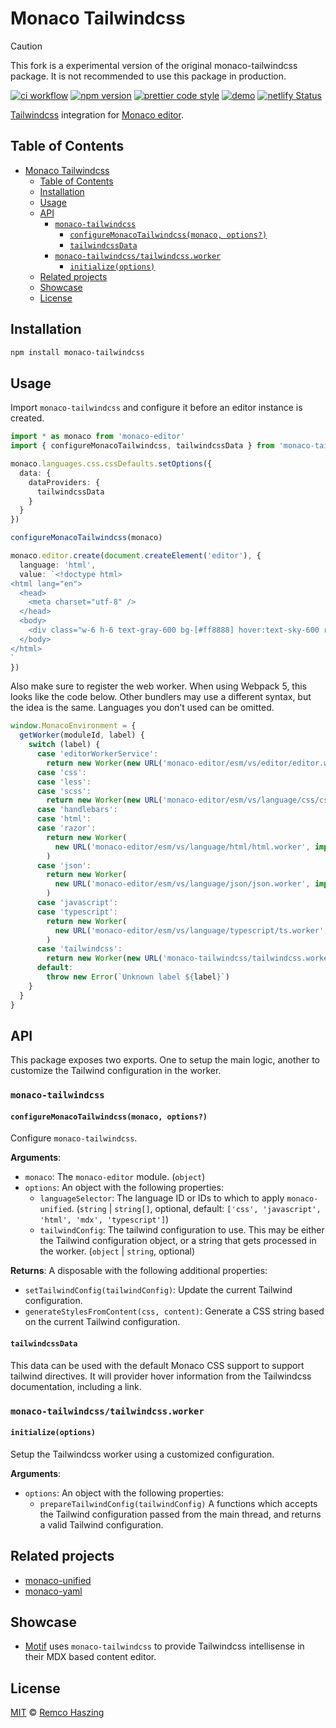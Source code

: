 # Monaco Tailwindcss

> [!CAUTION]
> This fork is a experimental version of the original monaco-tailwindcss package. It is not recommended to use this package in production.

[![ci workflow](https://github.com/remcohaszing/monaco-tailwindcss/actions/workflows/ci.yaml/badge.svg)](https://github.com/remcohaszing/monaco-tailwindcss/actions/workflows/ci.yaml)
[![npm version](https://img.shields.io/npm/v/monaco-tailwindcss)](https://www.npmjs.com/package/monaco-tailwindcss)
[![prettier code style](https://img.shields.io/badge/code_style-prettier-ff69b4.svg)](https://prettier.io)
[![demo](https://img.shields.io/badge/demo-monaco--tailwindcss.js.org-61ffcf.svg)](https://monaco-tailwindcss.js.org)
[![netlify Status](https://api.netlify.com/api/v1/badges/d56b5f9b-3adc-4c22-a355-761e72c774ab/deploy-status)](https://app.netlify.com/sites/monaco-tailwindcss/deploys)

[Tailwindcss](https://tailwindcss.com) integration for
[Monaco editor](https://microsoft.github.io/monaco-editor).

## Table of Contents

- [Monaco Tailwindcss](#monaco-tailwindcss)
  - [Table of Contents](#table-of-contents)
  - [Installation](#installation)
  - [Usage](#usage)
  - [API](#api)
    - [`monaco-tailwindcss`](#monaco-tailwindcss-1)
      - [`configureMonacoTailwindcss(monaco, options?)`](#configuremonacotailwindcssmonaco-options)
      - [`tailwindcssData`](#tailwindcssdata)
    - [`monaco-tailwindcss/tailwindcss.worker`](#monaco-tailwindcsstailwindcssworker)
      - [`initialize(options)`](#initializeoptions)
  - [Related projects](#related-projects)
  - [Showcase](#showcase)
  - [License](#license)

## Installation

```sh
npm install monaco-tailwindcss
```

## Usage

Import `monaco-tailwindcss` and configure it before an editor instance is created.

```typescript
import * as monaco from 'monaco-editor'
import { configureMonacoTailwindcss, tailwindcssData } from 'monaco-tailwindcss'

monaco.languages.css.cssDefaults.setOptions({
  data: {
    dataProviders: {
      tailwindcssData
    }
  }
})

configureMonacoTailwindcss(monaco)

monaco.editor.create(document.createElement('editor'), {
  language: 'html',
  value: `<!doctype html>
<html lang="en">
  <head>
    <meta charset="utf-8" />
  </head>
  <body>
    <div class="w-6 h-6 text-gray-600 bg-[#ff8888] hover:text-sky-600 ring-gray-900/5"></div>
  </body>
</html>
`
})
```

Also make sure to register the web worker. When using Webpack 5, this looks like the code below.
Other bundlers may use a different syntax, but the idea is the same. Languages you don’t used can be
omitted.

```js
window.MonacoEnvironment = {
  getWorker(moduleId, label) {
    switch (label) {
      case 'editorWorkerService':
        return new Worker(new URL('monaco-editor/esm/vs/editor/editor.worker', import.meta.url))
      case 'css':
      case 'less':
      case 'scss':
        return new Worker(new URL('monaco-editor/esm/vs/language/css/css.worker', import.meta.url))
      case 'handlebars':
      case 'html':
      case 'razor':
        return new Worker(
          new URL('monaco-editor/esm/vs/language/html/html.worker', import.meta.url)
        )
      case 'json':
        return new Worker(
          new URL('monaco-editor/esm/vs/language/json/json.worker', import.meta.url)
        )
      case 'javascript':
      case 'typescript':
        return new Worker(
          new URL('monaco-editor/esm/vs/language/typescript/ts.worker', import.meta.url)
        )
      case 'tailwindcss':
        return new Worker(new URL('monaco-tailwindcss/tailwindcss.worker', import.meta.url))
      default:
        throw new Error(`Unknown label ${label}`)
    }
  }
}
```

## API

This package exposes two exports. One to setup the main logic, another to customize the Tailwind
configuration in the worker.

### `monaco-tailwindcss`

#### `configureMonacoTailwindcss(monaco, options?)`

Configure `monaco-tailwindcss`.

**Arguments**:

- `monaco`: The `monaco-editor` module. (`object`)
- `options`: An object with the following properties:
  - `languageSelector`: The language ID or IDs to which to apply `monaco-unified`. (`string` |
    `string[]`, optional, default: `['css', 'javascript', 'html', 'mdx', 'typescript']`)
  - `tailwindConfig`: The tailwind configuration to use. This may be either the Tailwind
    configuration object, or a string that gets processed in the worker. (`object` | `string`,
    optional)

**Returns**: A disposable with the following additional properties:

- `setTailwindConfig(tailwindConfig)`: Update the current Tailwind configuration.
- `generateStylesFromContent(css, content)`: Generate a CSS string based on the current Tailwind
  configuration.

#### `tailwindcssData`

This data can be used with the default Monaco CSS support to support tailwind directives. It will
provider hover information from the Tailwindcss documentation, including a link.

### `monaco-tailwindcss/tailwindcss.worker`

#### `initialize(options)`

Setup the Tailwindcss worker using a customized configuration.

**Arguments**:

- `options`: An object with the following properties:
  - `prepareTailwindConfig(tailwindConfig)` A functions which accepts the Tailwind configuration
    passed from the main thread, and returns a valid Tailwind configuration.

## Related projects

- [monaco-unified](https://monaco-unified.js.org)
- [monaco-yaml](https://monaco-yaml.js.org)

## Showcase

- [Motif](https://motif.land) uses `monaco-tailwindcss` to provide Tailwindcss intellisense in their
  MDX based content editor.

## License

[MIT](LICENSE.md) © [Remco Haszing](https://github.com/remcohaszing)
